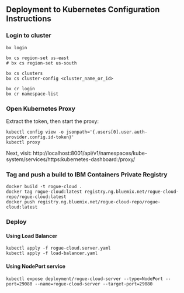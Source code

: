 
## Deployment to Kubernetes Configuration Instructions



### Login to cluster 

```
bx login

bx cs region-set us-east
# bx cs region-set us-south

bx cs clusters
bx cs cluster-config <cluster_name_or_id>

bx cr login
bx cr namespace-list
```



### Open Kubernetes Proxy

Extract the token, then start the proxy:
```
kubectl config view -o jsonpath='{.users[0].user.auth-provider.config.id-token}'
kubectl proxy 
```

Next, visit: http://localhost:8001/api/v1/namespaces/kube-system/services/https:kubernetes-dashboard:/proxy/


### Tag and push a build to IBM Containers Private Registry


```
docker build -t rogue-cloud .
docker tag rogue-cloud:latest registry.ng.bluemix.net/rogue-cloud-repo/rogue-cloud:latest
docker push registry.ng.bluemix.net/rogue-cloud-repo/rogue-cloud:latest
```


###  Deploy

#### Using Load Balancer
```
kubectl apply -f rogue-cloud.server.yaml
kubectl apply -f load-balancer.yaml
```

#### Using NodePort service
```
kubectl expose deployment/rogue-cloud-server --type=NodePort --port=29080 --name=rogue-cloud-server --target-port=29080
```
